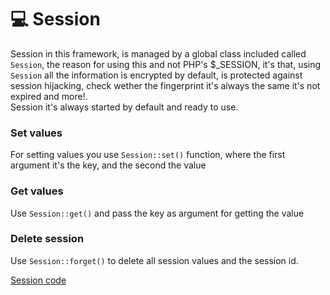 # :computer: Session

Session in this framework, is managed by a global class included called `Session`, the reason for using this and not PHP's $_SESSION, it's that, using `Session` all the information is encrypted by default,  is protected against session hijacking, check wether the fingerprint it's always the same it's not expired and more!.  
Session it's always started by default and ready to use.  

### Set values
For setting values you use `Session::set()` function, where the first argument it's the key, and the second the value

### Get values
Use `Session::get()` and pass the key as argument for getting the value

### Delete session
Use `Session::forget()` to delete all session values and the session id.

[Session code](https://github.com/bakeiro/Light-PHP/blob/master/system/library/Session.php)